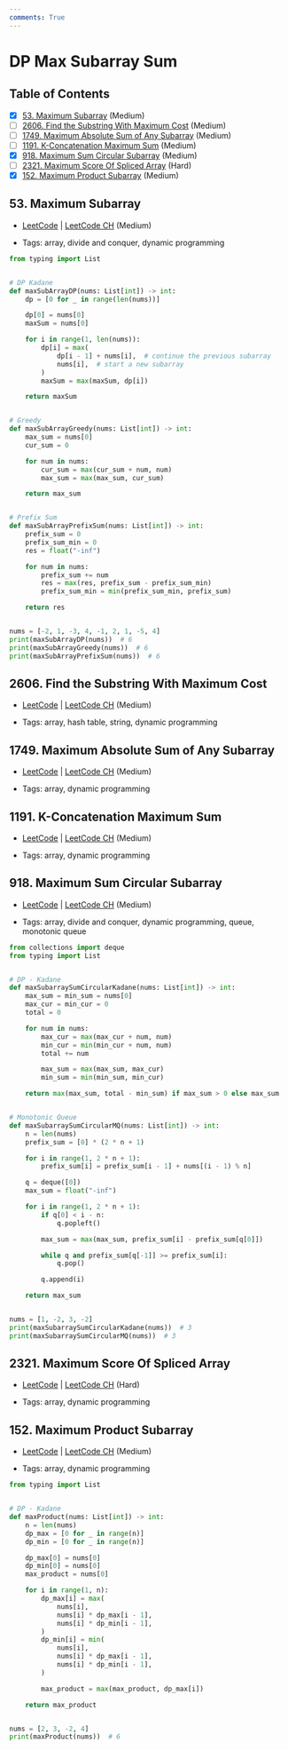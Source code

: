 ```yaml
---
comments: True
---
```


# DP Max Subarray Sum

## Table of Contents

- [x] [53. Maximum Subarray](https://leetcode.cn/problems/maximum-subarray/) (Medium)
- [ ] [2606. Find the Substring With Maximum Cost](https://leetcode.cn/problems/find-the-substring-with-maximum-cost/) (Medium)
- [ ] [1749. Maximum Absolute Sum of Any Subarray](https://leetcode.cn/problems/maximum-absolute-sum-of-any-subarray/) (Medium)
- [ ] [1191. K-Concatenation Maximum Sum](https://leetcode.cn/problems/k-concatenation-maximum-sum/) (Medium)
- [x] [918. Maximum Sum Circular Subarray](https://leetcode.cn/problems/maximum-sum-circular-subarray/) (Medium)
- [ ] [2321. Maximum Score Of Spliced Array](https://leetcode.cn/problems/maximum-score-of-spliced-array/) (Hard)
- [x] [152. Maximum Product Subarray](https://leetcode.cn/problems/maximum-product-subarray/) (Medium)

## 53. Maximum Subarray

-   [LeetCode](https://leetcode.com/problems/maximum-subarray/) | [LeetCode CH](https://leetcode.cn/problems/maximum-subarray/) (Medium)

-   Tags: array, divide and conquer, dynamic programming

```python title="53. Maximum Subarray - Python Solution"
from typing import List


# DP Kadane
def maxSubArrayDP(nums: List[int]) -> int:
    dp = [0 for _ in range(len(nums))]

    dp[0] = nums[0]
    maxSum = nums[0]

    for i in range(1, len(nums)):
        dp[i] = max(
            dp[i - 1] + nums[i],  # continue the previous subarray
            nums[i],  # start a new subarray
        )
        maxSum = max(maxSum, dp[i])

    return maxSum


# Greedy
def maxSubArrayGreedy(nums: List[int]) -> int:
    max_sum = nums[0]
    cur_sum = 0

    for num in nums:
        cur_sum = max(cur_sum + num, num)
        max_sum = max(max_sum, cur_sum)

    return max_sum


# Prefix Sum
def maxSubArrayPrefixSum(nums: List[int]) -> int:
    prefix_sum = 0
    prefix_sum_min = 0
    res = float("-inf")

    for num in nums:
        prefix_sum += num
        res = max(res, prefix_sum - prefix_sum_min)
        prefix_sum_min = min(prefix_sum_min, prefix_sum)

    return res


nums = [-2, 1, -3, 4, -1, 2, 1, -5, 4]
print(maxSubArrayDP(nums))  # 6
print(maxSubArrayGreedy(nums))  # 6
print(maxSubArrayPrefixSum(nums))  # 6

```

## 2606. Find the Substring With Maximum Cost

-   [LeetCode](https://leetcode.com/problems/find-the-substring-with-maximum-cost/) | [LeetCode CH](https://leetcode.cn/problems/find-the-substring-with-maximum-cost/) (Medium)

-   Tags: array, hash table, string, dynamic programming
## 1749. Maximum Absolute Sum of Any Subarray

-   [LeetCode](https://leetcode.com/problems/maximum-absolute-sum-of-any-subarray/) | [LeetCode CH](https://leetcode.cn/problems/maximum-absolute-sum-of-any-subarray/) (Medium)

-   Tags: array, dynamic programming
## 1191. K-Concatenation Maximum Sum

-   [LeetCode](https://leetcode.com/problems/k-concatenation-maximum-sum/) | [LeetCode CH](https://leetcode.cn/problems/k-concatenation-maximum-sum/) (Medium)

-   Tags: array, dynamic programming
## 918. Maximum Sum Circular Subarray

-   [LeetCode](https://leetcode.com/problems/maximum-sum-circular-subarray/) | [LeetCode CH](https://leetcode.cn/problems/maximum-sum-circular-subarray/) (Medium)

-   Tags: array, divide and conquer, dynamic programming, queue, monotonic queue

```python title="918. Maximum Sum Circular Subarray - Python Solution"
from collections import deque
from typing import List


# DP - Kadane
def maxSubarraySumCircularKadane(nums: List[int]) -> int:
    max_sum = min_sum = nums[0]
    max_cur = min_cur = 0
    total = 0

    for num in nums:
        max_cur = max(max_cur + num, num)
        min_cur = min(min_cur + num, num)
        total += num

        max_sum = max(max_sum, max_cur)
        min_sum = min(min_sum, min_cur)

    return max(max_sum, total - min_sum) if max_sum > 0 else max_sum


# Monotonic Queue
def maxSubarraySumCircularMQ(nums: List[int]) -> int:
    n = len(nums)
    prefix_sum = [0] * (2 * n + 1)

    for i in range(1, 2 * n + 1):
        prefix_sum[i] = prefix_sum[i - 1] + nums[(i - 1) % n]

    q = deque([0])
    max_sum = float("-inf")

    for i in range(1, 2 * n + 1):
        if q[0] < i - n:
            q.popleft()

        max_sum = max(max_sum, prefix_sum[i] - prefix_sum[q[0]])

        while q and prefix_sum[q[-1]] >= prefix_sum[i]:
            q.pop()

        q.append(i)

    return max_sum


nums = [1, -2, 3, -2]
print(maxSubarraySumCircularKadane(nums))  # 3
print(maxSubarraySumCircularMQ(nums))  # 3

```

## 2321. Maximum Score Of Spliced Array

-   [LeetCode](https://leetcode.com/problems/maximum-score-of-spliced-array/) | [LeetCode CH](https://leetcode.cn/problems/maximum-score-of-spliced-array/) (Hard)

-   Tags: array, dynamic programming
## 152. Maximum Product Subarray

-   [LeetCode](https://leetcode.com/problems/maximum-product-subarray/) | [LeetCode CH](https://leetcode.cn/problems/maximum-product-subarray/) (Medium)

-   Tags: array, dynamic programming

```python title="152. Maximum Product Subarray - Python Solution"
from typing import List


# DP - Kadane
def maxProduct(nums: List[int]) -> int:
    n = len(nums)
    dp_max = [0 for _ in range(n)]
    dp_min = [0 for _ in range(n)]

    dp_max[0] = nums[0]
    dp_min[0] = nums[0]
    max_product = nums[0]

    for i in range(1, n):
        dp_max[i] = max(
            nums[i],
            nums[i] * dp_max[i - 1],
            nums[i] * dp_min[i - 1],
        )
        dp_min[i] = min(
            nums[i],
            nums[i] * dp_max[i - 1],
            nums[i] * dp_min[i - 1],
        )

        max_product = max(max_product, dp_max[i])

    return max_product


nums = [2, 3, -2, 4]
print(maxProduct(nums))  # 6

```
